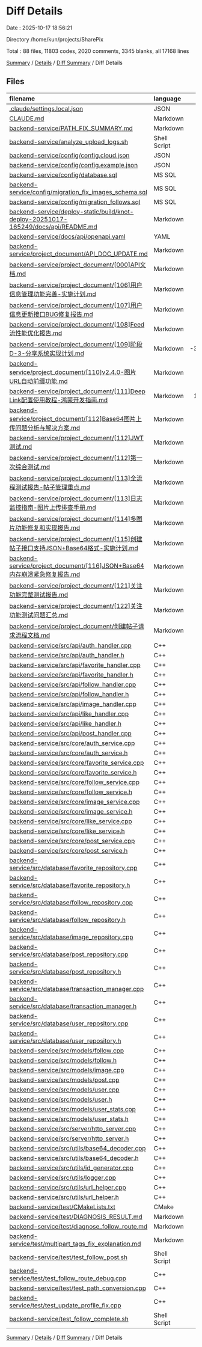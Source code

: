 # Diff Details

Date : 2025-10-17 18:56:21

Directory /home/kun/projects/SharePix

Total : 88 files,  11803 codes, 2020 comments, 3345 blanks, all 17168 lines

[Summary](results.md) / [Details](details.md) / [Diff Summary](diff.md) / Diff Details

## Files
| filename | language | code | comment | blank | total |
| :--- | :--- | ---: | ---: | ---: | ---: |
| [.claude/settings.local.json](/.claude/settings.local.json) | JSON | 12 | 0 | 0 | 12 |
| [CLAUDE.md](/CLAUDE.md) | Markdown | 26 | 0 | 5 | 31 |
| [backend-service/PATH\_FIX\_SUMMARY.md](/backend-service/PATH_FIX_SUMMARY.md) | Markdown | 245 | 0 | 84 | 329 |
| [backend-service/analyze\_upload\_logs.sh](/backend-service/analyze_upload_logs.sh) | Shell Script | 138 | 26 | 38 | 202 |
| [backend-service/config/config.cloud.json](/backend-service/config/config.cloud.json) | JSON | 1 | 0 | 0 | 1 |
| [backend-service/config/config.example.json](/backend-service/config/config.example.json) | JSON | 1 | 0 | 0 | 1 |
| [backend-service/config/database.sql](/backend-service/config/database.sql) | MS SQL | -2 | 0 | 0 | -2 |
| [backend-service/config/migration\_fix\_images\_schema.sql](/backend-service/config/migration_fix_images_schema.sql) | MS SQL | 159 | 18 | 25 | 202 |
| [backend-service/config/migration\_follows.sql](/backend-service/config/migration_follows.sql) | MS SQL | 20 | 37 | 17 | 74 |
| [backend-service/deploy-static/build/knot-deploy-20251017-165249/docs/api/README.md](/backend-service/deploy-static/build/knot-deploy-20251017-165249/docs/api/README.md) | Markdown | 155 | 0 | 67 | 222 |
| [backend-service/docs/api/openapi.yaml](/backend-service/docs/api/openapi.yaml) | YAML | 524 | 4 | 27 | 555 |
| [backend-service/project\_document/API\_DOC\_UPDATE.md](/backend-service/project_document/API_DOC_UPDATE.md) | Markdown | 197 | 0 | 75 | 272 |
| [backend-service/project\_document/\[000\]API文档.md](/backend-service/project_document/%5B000%5DAPI%E6%96%87%E6%A1%A3.md) | Markdown | 749 | 0 | 158 | 907 |
| [backend-service/project\_document/\[106\]用户信息管理功能完善-实施计划.md](/backend-service/project_document/%5B106%5D%E7%94%A8%E6%88%B7%E4%BF%A1%E6%81%AF%E7%AE%A1%E7%90%86%E5%8A%9F%E8%83%BD%E5%AE%8C%E5%96%84-%E5%AE%9E%E6%96%BD%E8%AE%A1%E5%88%92.md) | Markdown | 779 | 0 | 184 | 963 |
| [backend-service/project\_document/\[107\]用户信息更新接口BUG修复报告.md](/backend-service/project_document/%5B107%5D%E7%94%A8%E6%88%B7%E4%BF%A1%E6%81%AF%E6%9B%B4%E6%96%B0%E6%8E%A5%E5%8F%A3BUG%E4%BF%AE%E5%A4%8D%E6%8A%A5%E5%91%8A.md) | Markdown | 383 | 0 | 112 | 495 |
| [backend-service/project\_document/\[108\]Feed流性能优化报告.md](/backend-service/project_document/%5B108%5DFeed%E6%B5%81%E6%80%A7%E8%83%BD%E4%BC%98%E5%8C%96%E6%8A%A5%E5%91%8A.md) | Markdown | 400 | 0 | 124 | 524 |
| [backend-service/project\_document/\[109\]阶段D-3-分享系统实现计划.md](/backend-service/project_document/%5B109%5D%E9%98%B6%E6%AE%B5D-3-%E5%88%86%E4%BA%AB%E7%B3%BB%E7%BB%9F%E5%AE%9E%E7%8E%B0%E8%AE%A1%E5%88%92.md) | Markdown | -3,371 | -8 | -829 | -4,208 |
| [backend-service/project\_document/\[110\]v2.4.0-图片URL自动前缀功能.md](/backend-service/project_document/%5B110%5Dv2.4.0-%E5%9B%BE%E7%89%87URL%E8%87%AA%E5%8A%A8%E5%89%8D%E7%BC%80%E5%8A%9F%E8%83%BD.md) | Markdown | 253 | 0 | 83 | 336 |
| [backend-service/project\_document/\[111\]Deep Link配置使用教程-鸿蒙开发指南.md](/backend-service/project_document/%5B111%5DDeep%20Link%E9%85%8D%E7%BD%AE%E4%BD%BF%E7%94%A8%E6%95%99%E7%A8%8B-%E9%B8%BF%E8%92%99%E5%BC%80%E5%8F%91%E6%8C%87%E5%8D%97.md) | Markdown | 1,700 | 2 | 374 | 2,076 |
| [backend-service/project\_document/\[112\]Base64图片上传问题分析与解决方案.md](/backend-service/project_document/%5B112%5DBase64%E5%9B%BE%E7%89%87%E4%B8%8A%E4%BC%A0%E9%97%AE%E9%A2%98%E5%88%86%E6%9E%90%E4%B8%8E%E8%A7%A3%E5%86%B3%E6%96%B9%E6%A1%88.md) | Markdown | 426 | 0 | 153 | 579 |
| [backend-service/project\_document/\[112\]JWT测试.md](/backend-service/project_document/%5B112%5DJWT%E6%B5%8B%E8%AF%95.md) | Markdown | 644 | 0 | 158 | 802 |
| [backend-service/project\_document/\[112\]第一次综合测试.md](/backend-service/project_document/%5B112%5D%E7%AC%AC%E4%B8%80%E6%AC%A1%E7%BB%BC%E5%90%88%E6%B5%8B%E8%AF%95.md) | Markdown | -644 | 0 | -158 | -802 |
| [backend-service/project\_document/\[113\]全流程测试报告-帖子管理重点.md](/backend-service/project_document/%5B113%5D%E5%85%A8%E6%B5%81%E7%A8%8B%E6%B5%8B%E8%AF%95%E6%8A%A5%E5%91%8A-%E5%B8%96%E5%AD%90%E7%AE%A1%E7%90%86%E9%87%8D%E7%82%B9.md) | Markdown | 284 | 0 | 73 | 357 |
| [backend-service/project\_document/\[113\]日志监控指南-图片上传排查手册.md](/backend-service/project_document/%5B113%5D%E6%97%A5%E5%BF%97%E7%9B%91%E6%8E%A7%E6%8C%87%E5%8D%97-%E5%9B%BE%E7%89%87%E4%B8%8A%E4%BC%A0%E6%8E%92%E6%9F%A5%E6%89%8B%E5%86%8C.md) | Markdown | 479 | 0 | 163 | 642 |
| [backend-service/project\_document/\[114\]多图片功能修复和实现报告.md](/backend-service/project_document/%5B114%5D%E5%A4%9A%E5%9B%BE%E7%89%87%E5%8A%9F%E8%83%BD%E4%BF%AE%E5%A4%8D%E5%92%8C%E5%AE%9E%E7%8E%B0%E6%8A%A5%E5%91%8A.md) | Markdown | 242 | 0 | 72 | 314 |
| [backend-service/project\_document/\[115\]创建帖子接口支持JSON+Base64格式-实施计划.md](/backend-service/project_document/%5B115%5D%E5%88%9B%E5%BB%BA%E5%B8%96%E5%AD%90%E6%8E%A5%E5%8F%A3%E6%94%AF%E6%8C%81JSON+Base64%E6%A0%BC%E5%BC%8F-%E5%AE%9E%E6%96%BD%E8%AE%A1%E5%88%92.md) | Markdown | 686 | 0 | 202 | 888 |
| [backend-service/project\_document/\[116\]JSON+Base64内存崩溃紧急修复报告.md](/backend-service/project_document/%5B116%5DJSON+Base64%E5%86%85%E5%AD%98%E5%B4%A9%E6%BA%83%E7%B4%A7%E6%80%A5%E4%BF%AE%E5%A4%8D%E6%8A%A5%E5%91%8A.md) | Markdown | 265 | 0 | 97 | 362 |
| [backend-service/project\_document/\[121\]关注功能完整测试报告.md](/backend-service/project_document/%5B121%5D%E5%85%B3%E6%B3%A8%E5%8A%9F%E8%83%BD%E5%AE%8C%E6%95%B4%E6%B5%8B%E8%AF%95%E6%8A%A5%E5%91%8A.md) | Markdown | 57 | 0 | 16 | 73 |
| [backend-service/project\_document/\[122\]关注功能测试问题汇总.md](/backend-service/project_document/%5B122%5D%E5%85%B3%E6%B3%A8%E5%8A%9F%E8%83%BD%E6%B5%8B%E8%AF%95%E9%97%AE%E9%A2%98%E6%B1%87%E6%80%BB.md) | Markdown | 519 | 0 | 178 | 697 |
| [backend-service/project\_document/创建帖子请求流程文档.md](/backend-service/project_document/%E5%88%9B%E5%BB%BA%E5%B8%96%E5%AD%90%E8%AF%B7%E6%B1%82%E6%B5%81%E7%A8%8B%E6%96%87%E6%A1%A3.md) | Markdown | 330 | 0 | 102 | 432 |
| [backend-service/src/api/auth\_handler.cpp](/backend-service/src/api/auth_handler.cpp) | C++ | 14 | 6 | 4 | 24 |
| [backend-service/src/api/auth\_handler.h](/backend-service/src/api/auth_handler.h) | C++ | 1 | 5 | 1 | 7 |
| [backend-service/src/api/favorite\_handler.cpp](/backend-service/src/api/favorite_handler.cpp) | C++ | 48 | 15 | 19 | 82 |
| [backend-service/src/api/favorite\_handler.h](/backend-service/src/api/favorite_handler.h) | C++ | 2 | 10 | 2 | 14 |
| [backend-service/src/api/follow\_handler.cpp](/backend-service/src/api/follow_handler.cpp) | C++ | 302 | 54 | 83 | 439 |
| [backend-service/src/api/follow\_handler.h](/backend-service/src/api/follow_handler.h) | C++ | 19 | 56 | 17 | 92 |
| [backend-service/src/api/image\_handler.cpp](/backend-service/src/api/image_handler.cpp) | C++ | 8 | 0 | 0 | 8 |
| [backend-service/src/api/like\_handler.cpp](/backend-service/src/api/like_handler.cpp) | C++ | 10 | 7 | 7 | 24 |
| [backend-service/src/api/like\_handler.h](/backend-service/src/api/like_handler.h) | C++ | 1 | 5 | 1 | 7 |
| [backend-service/src/api/post\_handler.cpp](/backend-service/src/api/post_handler.cpp) | C++ | 349 | 46 | 59 | 454 |
| [backend-service/src/core/auth\_service.cpp](/backend-service/src/core/auth_service.cpp) | C++ | 471 | 80 | 112 | 663 |
| [backend-service/src/core/auth\_service.h](/backend-service/src/core/auth_service.h) | C++ | 83 | 154 | 34 | 271 |
| [backend-service/src/core/favorite\_service.cpp](/backend-service/src/core/favorite_service.cpp) | C++ | 219 | 38 | 56 | 313 |
| [backend-service/src/core/favorite\_service.h](/backend-service/src/core/favorite_service.h) | C++ | 47 | 82 | 18 | 147 |
| [backend-service/src/core/follow\_service.cpp](/backend-service/src/core/follow_service.cpp) | C++ | 360 | 64 | 91 | 515 |
| [backend-service/src/core/follow\_service.h](/backend-service/src/core/follow_service.h) | C++ | 55 | 98 | 20 | 173 |
| [backend-service/src/core/image\_service.cpp](/backend-service/src/core/image_service.cpp) | C++ | 301 | 59 | 78 | 438 |
| [backend-service/src/core/image\_service.h](/backend-service/src/core/image_service.h) | C++ | 47 | 119 | 23 | 189 |
| [backend-service/src/core/like\_service.cpp](/backend-service/src/core/like_service.cpp) | C++ | 192 | 33 | 46 | 271 |
| [backend-service/src/core/like\_service.h](/backend-service/src/core/like_service.h) | C++ | 35 | 71 | 15 | 121 |
| [backend-service/src/core/post\_service.cpp](/backend-service/src/core/post_service.cpp) | C++ | 519 | 137 | 129 | 785 |
| [backend-service/src/core/post\_service.h](/backend-service/src/core/post_service.h) | C++ | 57 | 174 | 28 | 259 |
| [backend-service/src/database/favorite\_repository.cpp](/backend-service/src/database/favorite_repository.cpp) | C++ | 158 | 9 | 45 | 212 |
| [backend-service/src/database/favorite\_repository.h](/backend-service/src/database/favorite_repository.h) | C++ | 3 | 14 | 2 | 19 |
| [backend-service/src/database/follow\_repository.cpp](/backend-service/src/database/follow_repository.cpp) | C++ | 423 | 61 | 130 | 614 |
| [backend-service/src/database/follow\_repository.h](/backend-service/src/database/follow_repository.h) | C++ | 23 | 78 | 17 | 118 |
| [backend-service/src/database/image\_repository.cpp](/backend-service/src/database/image_repository.cpp) | C++ | 174 | 36 | 44 | 254 |
| [backend-service/src/database/post\_repository.cpp](/backend-service/src/database/post_repository.cpp) | C++ | 442 | 52 | 101 | 595 |
| [backend-service/src/database/post\_repository.h](/backend-service/src/database/post_repository.h) | C++ | 1 | 7 | 1 | 9 |
| [backend-service/src/database/transaction\_manager.cpp](/backend-service/src/database/transaction_manager.cpp) | C++ | 101 | 10 | 23 | 134 |
| [backend-service/src/database/transaction\_manager.h](/backend-service/src/database/transaction_manager.h) | C++ | 24 | 50 | 13 | 87 |
| [backend-service/src/database/user\_repository.cpp](/backend-service/src/database/user_repository.cpp) | C++ | 209 | 19 | 58 | 286 |
| [backend-service/src/database/user\_repository.h](/backend-service/src/database/user_repository.h) | C++ | 6 | 37 | 5 | 48 |
| [backend-service/src/models/follow.cpp](/backend-service/src/models/follow.cpp) | C++ | 38 | 10 | 14 | 62 |
| [backend-service/src/models/follow.h](/backend-service/src/models/follow.h) | C++ | 25 | 36 | 14 | 75 |
| [backend-service/src/models/image.cpp](/backend-service/src/models/image.cpp) | C++ | 1 | 1 | 2 | 4 |
| [backend-service/src/models/post.cpp](/backend-service/src/models/post.cpp) | C++ | 1 | 1 | 0 | 2 |
| [backend-service/src/models/user.cpp](/backend-service/src/models/user.cpp) | C++ | 5 | 1 | 2 | 8 |
| [backend-service/src/models/user.h](/backend-service/src/models/user.h) | C++ | 6 | 0 | 0 | 6 |
| [backend-service/src/models/user\_stats.cpp](/backend-service/src/models/user_stats.cpp) | C++ | 25 | 9 | 8 | 42 |
| [backend-service/src/models/user\_stats.h](/backend-service/src/models/user_stats.h) | C++ | 27 | 32 | 13 | 72 |
| [backend-service/src/server/http\_server.cpp](/backend-service/src/server/http_server.cpp) | C++ | 34 | 16 | 12 | 62 |
| [backend-service/src/server/http\_server.h](/backend-service/src/server/http_server.h) | C++ | 3 | 3 | 1 | 7 |
| [backend-service/src/utils/base64\_decoder.cpp](/backend-service/src/utils/base64_decoder.cpp) | C++ | 118 | 22 | 33 | 173 |
| [backend-service/src/utils/base64\_decoder.h](/backend-service/src/utils/base64_decoder.h) | C++ | 14 | 24 | 9 | 47 |
| [backend-service/src/utils/id\_generator.cpp](/backend-service/src/utils/id_generator.cpp) | C++ | 1 | 0 | 0 | 1 |
| [backend-service/src/utils/logger.cpp](/backend-service/src/utils/logger.cpp) | C++ | 1 | 2 | 2 | 5 |
| [backend-service/src/utils/url\_helper.cpp](/backend-service/src/utils/url_helper.cpp) | C++ | 32 | 16 | 14 | 62 |
| [backend-service/src/utils/url\_helper.h](/backend-service/src/utils/url_helper.h) | C++ | 7 | 29 | 6 | 42 |
| [backend-service/test/CMakeLists.txt](/backend-service/test/CMakeLists.txt) | CMake | 38 | 0 | 11 | 49 |
| [backend-service/test/DIAGNOSIS\_RESULT.md](/backend-service/test/DIAGNOSIS_RESULT.md) | Markdown | 154 | 0 | 65 | 219 |
| [backend-service/test/diagnose\_follow\_route.md](/backend-service/test/diagnose_follow_route.md) | Markdown | 233 | 0 | 85 | 318 |
| [backend-service/test/multipart\_tags\_fix\_explanation.md](/backend-service/test/multipart_tags_fix_explanation.md) | Markdown | 297 | 0 | 83 | 380 |
| [backend-service/test/test\_follow\_post.sh](/backend-service/test/test_follow_post.sh) | Shell Script | 62 | 8 | 20 | 90 |
| [backend-service/test/test\_follow\_route\_debug.cpp](/backend-service/test/test_follow_route_debug.cpp) | C++ | 0 | 0 | 1 | 1 |
| [backend-service/test/test\_path\_conversion.cpp](/backend-service/test/test_path_conversion.cpp) | C++ | 82 | 17 | 17 | 116 |
| [backend-service/test/test\_update\_profile\_fix.cpp](/backend-service/test/test_update_profile_fix.cpp) | C++ | 123 | 20 | 32 | 175 |
| [backend-service/test\_follow\_complete.sh](/backend-service/test_follow_complete.sh) | Shell Script | 115 | 8 | 19 | 142 |

[Summary](results.md) / [Details](details.md) / [Diff Summary](diff.md) / Diff Details